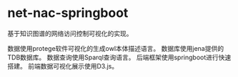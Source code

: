 # net-nac-springboot
基于知识图谱的网络访问控制可视化的实现。

数据使用protege软件可视化的生成owl本体描述语言。
数据库使用jena提供的TDB数据库。
数据查询使用Sparql查询语言。
后端框架使用springboot进行快速搭建。
前端数据可视化展示使用D3.js。
